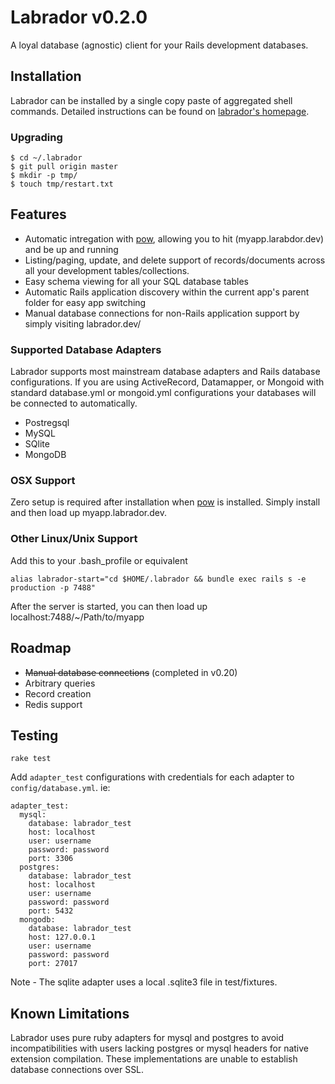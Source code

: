 # Labrador v0.2.0
A loyal database (agnostic) client for your Rails development databases.

## Installation
Labrador can be installed by a single copy paste of aggregated shell commands. Detailed instructions can be found on 
[labrador's homepage](http://chrismccord.github.com/labrador/).


### Upgrading

    $ cd ~/.labrador
    $ git pull origin master
    $ mkdir -p tmp/
    $ touch tmp/restart.txt
    
## Features
 
 - Automatic intregation with [pow](http://pow.cx), allowing you to hit (myapp.larabdor.dev) and be up and running
 - Listing/paging, update, and delete support of records/documents across all your development tables/collections.
 - Easy schema viewing for all your SQL database tables
 - Automatic Rails application discovery within the current app's parent folder for easy app switching
 - Manual database connections for non-Rails application support by simply visiting labrador.dev/
 
### Supported Database Adapters
Labrador supports most mainstream database adapters and Rails database configurations.
If you are using ActiveRecord, Datamapper, or Mongoid with standard database.yml or mongoid.yml 
configurations your databases will be connected to automatically.
 
 - Postregsql
 - MySQL
 - SQlite
 - MongoDB

### OSX Support
Zero setup is required after installation when [pow](http://pow.cx) is installed. Simply install and then load up 
myapp.labrador.dev.

### Other Linux/Unix Support
Add this to your .bash_profile or equivalent
    
    alias labrador-start="cd $HOME/.labrador && bundle exec rails s -e production -p 7488"
    
After the server is started, you can then load up localhost:7488/~/Path/to/myapp

## Roadmap
  - ~~Manual database connections~~ (completed in v0.20)
  - Arbitrary queries
  - Record creation  
  - Redis support

## Testing
`rake test`

Add `adapter_test` configurations with credentials for each adapter to `config/database.yml`. ie:
    
    adapter_test:
      mysql:
        database: labrador_test
        host: localhost
        user: username
        password: password
        port: 3306
      postgres:
        database: labrador_test
        host: localhost
        user: username
        password: password
        port: 5432
      mongodb:
        database: labrador_test
        host: 127.0.0.1
        user: username
        password: password
        port: 27017

Note - The sqlite adapter uses a local .sqlite3 file in test/fixtures.



## Known Limitations
Labrador uses pure ruby adapters for mysql and postgres to avoid incompatibilities with users 
lacking postgres or mysql headers for native extension compilation. These implementations are unable 
to establish database connections over SSL.

